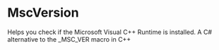 # MscVersion
Helps you check if the Microsoft Visual C++ Runtime is installed. A C# alternative to the _MSC_VER macro in C++
